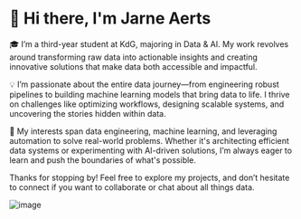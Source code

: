 # 👋 Hi there, I'm Jarne Aerts

🎓 I’m a third-year student at KdG, majoring in Data & AI. My work revolves around transforming raw data into actionable insights and creating innovative solutions that make data both accessible and impactful.

💡 I’m passionate about the entire data journey—from engineering robust pipelines to building machine learning models that bring data to life. I thrive on challenges like optimizing workflows, designing scalable systems, and uncovering the stories hidden within data.

🚀 My interests span data engineering, machine learning, and leveraging automation to solve real-world problems. Whether it's architecting efficient data systems or experimenting with AI-driven solutions, I’m always eager to learn and push the boundaries of what's possible.

Thanks for stopping by! Feel free to explore my projects, and don’t hesitate to connect if you want to collaborate or chat about all things data.

![image]({https://img.shields.io/badge/Python-FFD43B?style=for-the-badge&logo=python&logoColor=blue})
